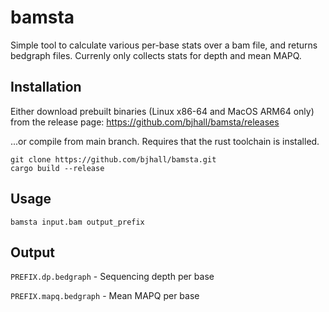 # bamsta

Simple tool to calculate various per-base stats over a bam file, and returns bedgraph files. Currenly only collects stats for depth and mean MAPQ.

## Installation

Either download prebuilt binaries (Linux x86-64 and MacOS ARM64 only) from the release page: https://github.com/bjhall/bamsta/releases

...or compile from main branch. Requires that the rust toolchain is installed.

```
git clone https://github.com/bjhall/bamsta.git
cargo build --release
```

## Usage

```
bamsta input.bam output_prefix
```

## Output

`PREFIX.dp.bedgraph` - Sequencing depth per base

`PREFIX.mapq.bedgraph` - Mean MAPQ per base
